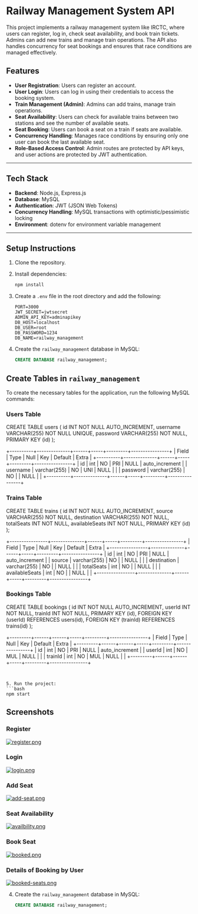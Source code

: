 # Railway Management System API

This project implements a railway management system like IRCTC, where users can register, log in, check seat availability, and book train tickets. Admins can add new trains and manage train operations. The API also handles concurrency for seat bookings and ensures that race conditions are managed effectively.

## Features

- **User Registration**: Users can register an account.
- **User Login**: Users can log in using their credentials to access the booking system.
- **Train Management (Admin)**: Admins can add trains, manage train operations.
- **Seat Availability**: Users can check for available trains between two stations and see the number of available seats.
- **Seat Booking**: Users can book a seat on a train if seats are available.
- **Concurrency Handling**: Manages race conditions by ensuring only one user can book the last available seat.
- **Role-Based Access Control**: Admin routes are protected by API keys, and user actions are protected by JWT authentication.

---

## Tech Stack

- **Backend**: Node.js, Express.js
- **Database**: MySQL
- **Authentication**: JWT (JSON Web Tokens)
- **Concurrency Handling**: MySQL transactions with optimistic/pessimistic locking
- **Environment**: dotenv for environment variable management

---

## Setup Instructions

1. Clone the repository.

2. Install dependencies:

   ```bash
   npm install
   ```

3. Create a `.env` file in the root directory and add the following:

   ```
   PORT=3000
   JWT_SECRET=jwtsecret
   ADMIN_API_KEY=adminapikey
   DB_HOST=localhost
   DB_USER=root
   DB_PASSWORD=1234
   DB_NAME=railway_management
   ```

4. Create the `railway_management` database in MySQL:

   ```sql
   CREATE DATABASE railway_management;

   ```

## Create Tables in `railway_management`

To create the necessary tables for the application, run the following MySQL commands:

### Users Table

CREATE TABLE users (
id INT NOT NULL AUTO_INCREMENT,
username VARCHAR(255) NOT NULL UNIQUE,
password VARCHAR(255) NOT NULL,
PRIMARY KEY (id)
);

+----------+--------------+------+-----+---------+----------------+
| Field | Type | Null | Key | Default | Extra |
+----------+--------------+------+-----+---------+----------------+
| id | int | NO | PRI | NULL | auto_increment |
| username | varchar(255) | NO | UNI | NULL | |
| password | varchar(255) | NO | | NULL | |
+----------+--------------+------+-----+---------+----------------+

### Trains Table

CREATE TABLE trains (
id INT NOT NULL AUTO_INCREMENT,
source VARCHAR(255) NOT NULL,
destination VARCHAR(255) NOT NULL,
totalSeats INT NOT NULL,
availableSeats INT NOT NULL,
PRIMARY KEY (id)
);

+----------------+--------------+------+-----+---------+----------------+
| Field | Type | Null | Key | Default | Extra |
+----------------+--------------+------+-----+---------+----------------+
| id | int | NO | PRI | NULL | auto_increment |
| source | varchar(255) | NO | | NULL | |
| destination | varchar(255) | NO | | NULL | |
| totalSeats | int | NO | | NULL | |
| availableSeats | int | NO | | NULL | |
+----------------+--------------+------+-----+---------+----------------+

### Bookings Table

CREATE TABLE bookings (
id INT NOT NULL AUTO_INCREMENT,
userId INT NOT NULL,
trainId INT NOT NULL,
PRIMARY KEY (id),
FOREIGN KEY (userId) REFERENCES users(id),
FOREIGN KEY (trainId) REFERENCES trains(id)
);

+---------+------+------+-----+---------+----------------+
| Field | Type | Null | Key | Default | Extra |
+---------+------+------+-----+---------+----------------+
| id | int | NO | PRI | NULL | auto_increment |
| userId | int | NO | MUL | NULL | |
| trainId | int | NO | MUL | NULL | |
+---------+------+------+-----+---------+----------------+

````


5. Run the project:
```bash
npm start
````

## Screenshots

### Register

[![register.png](https://i.postimg.cc/bY6Yjrpn/register.png)](https://postimg.cc/DmX3r2Wf)

### Login

[![login.png](https://i.postimg.cc/hjDnkWYM/login.png)](https://postimg.cc/B8VRFy41)

### Add Seat

[![add-seat.png](https://i.postimg.cc/xC6QYpDQ/add-seat.png)](https://postimg.cc/8Jf9mHzX)

### Seat Availability

[![availbility.png](https://i.postimg.cc/G3SR5fxJ/availbility.png)](https://postimg.cc/vD9C13jc)

### Book Seat

[![booked.png](https://i.postimg.cc/1zP1F1yP/booked.png)](https://postimg.cc/pm0SN791)

### Details of Booking by User

[![booked-seats.png](https://i.postimg.cc/R0R5Qp0t/booked-seats.png)](https://postimg.cc/06bB9fD5)

4. Create the `railway_management` database in MySQL:
   ```sql
   CREATE DATABASE railway_management;
   ```
